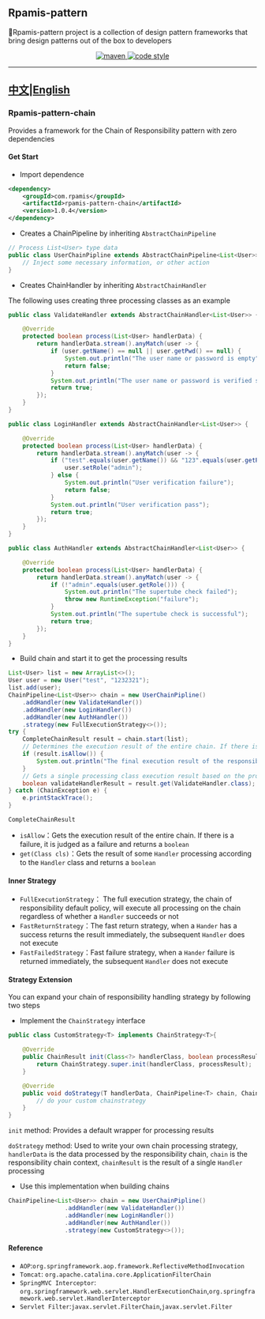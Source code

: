 ## Rpamis-pattern

🌱Rpamis-pattern project is a collection of design pattern frameworks that bring design patterns out of the box to developers

<p align="center">
  <a href="https://central.sonatype.com/artifact/com.rpamis/rpamis-pattern-chain/1.0.0">
    <img alt="maven" src="https://img.shields.io/maven-central/v/com.rpamis/rpamis-pattern-chain?style=flat-square">
  </a>

  <a href="https://www.apache.org/licenses/LICENSE-2.0">
    <img alt="code style" src="https://img.shields.io/badge/license-Apache%202-4EB1BA.svg?style=flat-square">
  </a>
</p>

-------------------------------------------------------------------------------
[**中文**](README.md)|[**English**](README-EN.md)
-------------------------------------------------------------------------------
### Rpamis-pattern-chain

Provides a framework for the Chain of Responsibility pattern with zero dependencies

#### Get Start

- Import dependence

```xml
<dependency>
    <groupId>com.rpamis</groupId>
    <artifactId>rpamis-pattern-chain</artifactId>
    <version>1.0.4</version>
</dependency>
```

- Creates a ChainPipeline by inheriting `AbstractChainPipeline`

```java
// Process List<User> type data
public class UserChainPipline extends AbstractChainPipeline<List<User>> {
    // Inject some necessary information, or other action
}
```

- Creates ChainHandler by inheriting `AbstractChainHandler`

The following uses creating three processing classes as an example

```java
public class ValidateHandler extends AbstractChainHandler<List<User>> {

    @Override
    protected boolean process(List<User> handlerData) {
        return handlerData.stream().anyMatch(user -> {
            if (user.getName() == null || user.getPwd() == null) {
                System.out.println("The user name or password is empty");
                return false;
            }
            System.out.println("The user name or password is verified successfully");
            return true;
        });
    }
}
```

```java
public class LoginHandler extends AbstractChainHandler<List<User>> {

    @Override
    protected boolean process(List<User> handlerData) {
        return handlerData.stream().anyMatch(user -> {
            if ("test".equals(user.getName()) && "123".equals(user.getPwd())) {
                user.setRole("admin");
            } else {
                System.out.println("User verification failure");
                return false;
            }
            System.out.println("User verification pass");
            return true;
        });
    }
}
```

```java
public class AuthHandler extends AbstractChainHandler<List<User>> {

    @Override
    protected boolean process(List<User> handlerData) {
        return handlerData.stream().anyMatch(user -> {
            if (!"admin".equals(user.getRole())) {
                System.out.println("The supertube check failed");
                throw new RuntimeException("failure");
            }
            System.out.println("The supertube check is successful");
            return true;
        });
    }
}
```

- Build chain and start it to get the processing results

```java
List<User> list = new ArrayList<>();
User user = new User("test", "1232321");
list.add(user);
ChainPipeline<List<User>> chain = new UserChainPipline()
    .addHandler(new ValidateHandler())
    .addHandler(new LoginHandler())
    .addHandler(new AuthHandler())
    .strategy(new FullExecutionStrategy<>());
try {
    CompleteChainResult result = chain.start(list);
    // Determines the execution result of the entire chain. If there is one failure by default, it is judged as a failure
    if (result.isAllow()) {
        System.out.println("The final execution result of the responsibility chain is" + result.isAllow());
    }
    // Gets a single processing class execution result based on the processing class
    boolean validateHandlerResult = result.get(ValidateHandler.class);
} catch (ChainException e) {
    e.printStackTrace();
}
```

`CompleteChainResult`

- `isAllow`：Gets the execution result of the entire chain. If there is a failure, it is judged as a failure and returns a `boolean`
- `get(Class cls)`：Gets the result of some `Handler` processing according to the `Handler` class and returns a `boolean`

#### Inner Strategy

- `FullExecutionStrategy`： The full execution strategy, the chain of responsibility default policy, will execute all processing on the chain regardless of whether a `Handler` succeeds or not
- `FastReturnStrategy`：The fast return strategy, when a `Hander` has a success returns the result immediately, the subsequent `Handler` does not execute
- `FastFailedStrategy`：Fast failure strategy, when a `Hander` failure is returned immediately, the subsequent `Handler` does not execute

#### Strategy Extension

You can expand your chain of responsibility handling strategy by following two steps

- Implement the `ChainStrategy` interface

```java
public class CustomStrategy<T> implements ChainStrategy<T>{

    @Override
    public ChainResult init(Class<?> handlerClass, boolean processResult) {
        return ChainStrategy.super.init(handlerClass, processResult);
    }

    @Override
    public void doStrategy(T handlerData, ChainPipeline<T> chain, ChainResult chainResult) throws IOException, ChainException {
        // do your custom chainstrategy
    }
}
```

`init` method: Provides a default wrapper for processing results

`doStrategy` method: Used to write your own chain processing strategy, `handlerData` is the data processed by the responsibility chain, `chain` is the responsibility chain context, `chainResult` is the result of a single `Handler` processing

- Use this implementation when building chains

```java
ChainPipeline<List<User>> chain = new UserChainPipline()
                .addHandler(new ValidateHandler())
                .addHandler(new LoginHandler())
                .addHandler(new AuthHandler())
                .strategy(new CustomStrategy<>());
```

#### Reference

- `AOP`:`org.springframework.aop.framework.ReflectiveMethodInvocation` 
- `Tomcat`: `org.apache.catalina.core.ApplicationFilterChain`
- `SpringMVC Interceptor`: `org.springframework.web.servlet.HandlerExecutionChain`,`org.springframework.web.servlet.HandlerInterceptor`
- `Servlet Filter`:`javax.servlet.FilterChain`,`javax.servlet.Filter`
